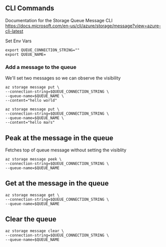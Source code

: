 ## CLI Commands

Documentation for the Storage Queue Message CLI
https://docs.microsoft.com/en-us/cli/azure/storage/message?view=azure-cli-latest



Set Env Vars
```
export QUEUE_CONNECTION_STRING=""
export QUEUE_NAME=
```

### Add a message to the queue

We'll set two messages so we can observe the visibility 

```
az storage message put \
--connection-string=$QUEUE_CONNECTION_STRING \
--queue-name=$QUEUE_NAME \
--content="hello world"
```

```
az storage message put \
--connection-string=$QUEUE_CONNECTION_STRING \
--queue-name=$QUEUE_NAME \
--content="hello mars"
```

## Peak at the message in the queue
Fetches top of queue message without setting the visiblity 

```
az storage message peek \
--connection-string=$QUEUE_CONNECTION_STRING \
--queue-name=$QUEUE_NAME
```

## Get at the message in the queue

```
az storage message get \
--connection-string=$QUEUE_CONNECTION_STRING \
--queue-name=$QUEUE_NAME
```

## Clear the queue

```
az storage message clear \
--connection-string=$QUEUE_CONNECTION_STRING \
--queue-name=$QUEUE_NAME
```